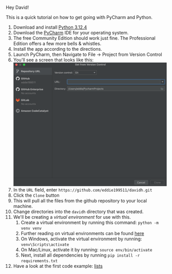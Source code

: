Hey David!

This is a quick tutorial on how to get going with PyCharm and Python.

1. Download and install [Python 3.12.4](https://www.python.org/downloads/release/python-3124/)
2. Download the [PyCharm](https://www.jetbrains.com/pycharm/) IDE for your operating system.
3. The free Community Edition should work just fine. The Professional Edition offers a few more bells & whistles.
4. Install the app according to the directions.
5. Launch PyCharm, then Navigate to File -> Project from Version Control
6. You'll see a screen that looks like this: ![alt](images/repository.png)
7. In the `URL` field, enter `https://github.com/eddie199511/davidh.git`
8. Click the `Clone` button
9. This will pull all the files from the github repository to your local machine.
10. Change directories into the `davidh` directory that was created.
11. We'll be creating a *virtual environment* for use with this.   
    1. Create a virtual environment by running this command: `python -m venv venv`  
    2. Further reading on virtual environments can be found [here](https://docs.python.org/3/tutorial/venv.html)
    3. On Windows, activate the virtual environment by running: `venv\Scripts\activate`
    4. On Mac/Linux, activate it by running: `source env/bin/activate`
    5. Next, install all dependencies by running `pip install -r requirements.txt`
12. Have a look at the first code example: [lists](lists.md)